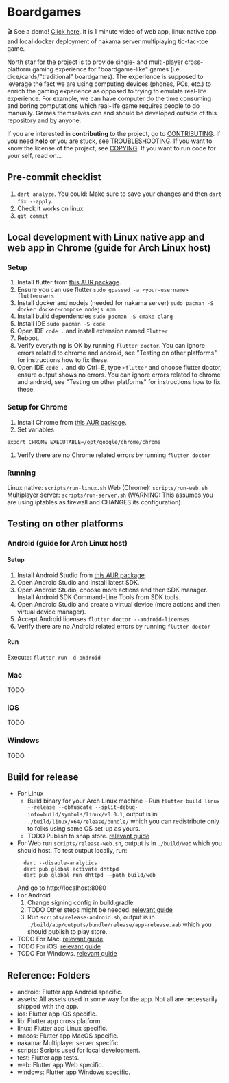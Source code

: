 # Boardgames

🎬 See a demo! [Click here](https://user-images.githubusercontent.com/7682833/200405597-fbfe37e0-a41e-4497-81c2-786d632c8d3d.webm). It is 1 minute video of web app, linux native app and local docker deployment of nakama server multiplaying tic-tac-toe game.

North star for the project is to provide single- and multi-player cross-platform gaming experience for "boardgame-like" games (i.e. dice/cards/"traditional" boardgames). The experience is supposed to leverage the fact we are using computing devices (phones, PCs, etc.) to enrich the gaming experience as opposed to trying to emulate real-life experience. For example, we can have computer do the time consuming and boring computations which real-life game requires people to do manually. 
Games themselves can and should be developed outside of this repository and by anyone.

If you are interested in **contributing** to the project, go to [CONTRIBUTING](./CONTRIBUTING).
If you need **help** or you are stuck, see [TROUBLESHOOTING](./TROUBLESHOOTING.md).
If you want to know the license of the project, see [COPYING](./COPYING).
If you want to run code for your self, read on...

## Pre-commit checklist
1. `dart analyze`. You could: Make sure to save your changes and then `dart fix --apply`.
1. Check it works on linux
1. `git commit`

## Local development with Linux native app and web app in Chrome (guide for Arch Linux host)

### Setup
1. Install flutter from [this AUR package](https://aur.archlinux.org/packages/flutter).
1. Ensure you can use flutter `sudo gpasswd -a <your-username> flutterusers`
1. Install docker and nodejs (needed for nakama server) `sudo pacman -S docker docker-compose nodejs npm`
1. Install build dependencies `sudo pacman -S cmake clang`
1. Install IDE `sudo pacman -S code`
1. Open IDE `code .` and install extension named `Flutter`
1. Reboot.
1. Verify everything is OK by running `flutter doctor`. You can ignore errors related to chrome and android, see "Testing on other platforms" for instructions how to fix these.
1. Open IDE `code .` and do Ctrl+E, type `>flutter` and choose flutter doctor, ensure output shows no errors. You can ignore errors related to chrome and android, see "Testing on other platforms" for instructions how to fix these.

### Setup for Chrome
1. Install Chrome from [this AUR package](https://aur.archlinux.org/google-chrome.git).
1. Set variables
  ```
  export CHROME_EXECUTABLE=/opt/google/chrome/chrome
  ```
1. Verify there are no Chrome related errors by running `flutter doctor`

### Running
Linux native: `scripts/run-linux.sh`
Web (Chrome): `scripts/run-web.sh`
Multiplayer server: `scripts/run-server.sh` (WARNING: This assumes you are using iptables as firewall and CHANGES its configuration)

## Testing on other platforms

### Android (guide for Arch Linux host)

#### Setup
1. Install Android Studio from [this AUR package](https://aur.archlinux.org/android-studio.git).
1. Open Android Studio and install latest SDK.
1. Open Android Studio, choose more actions and then SDK manager. Install Android SDK Command-Line Tools from SDK tools.
1. Open Android Studio and create a virtual device (more actions and then virtual device manager).
1. Accept Android licenses `flutter doctor --android-licenses`
1. Verify there are no Android related errors by running `flutter doctor`

#### Run
Execute: `flutter run -d android`

### Mac

TODO

### iOS

TODO

### Windows

TODO

## Build for release

* For Linux
    * Build binary for your Arch Linux machine - Run `flutter build linux --release --obfuscate --split-debug-info=build/symbols/linux/v0.0.1`, output is in `./build/linux/x64/release/bundle/` which you can redistribute only to folks using same OS set-up as yours.
    * TODO Publish to snap store. [relevant guide](https://docs.flutter.dev/deployment/linux)
* For Web run `scripts/release-web.sh`, output is in `./build/web` which you should host.
    To test output locally, run:
    ```
      dart --disable-analytics
      dart pub global activate dhttpd
      dart pub global run dhttpd --path build/web
    ```
    And go to http://localhost:8080
* For Android
    1. Change signing config in build.gradle
    1. TODO Other steps might be needed. [relevant guide](https://docs.flutter.dev/deployment/android)
    1. Run `scripts/release-android.sh`, output is in `./build/app/outputs/bundle/release/app-release.aab` which you should publish to play store.
* TODO For Mac. [relevant guide](https://docs.flutter.dev/deployment/macos)
* TODO For iOS. [relevant guide](https://docs.flutter.dev/deployment/ios)
* TODO For Windows. [relevant guide](https://docs.flutter.dev/deployment/windows)

## Reference: Folders
- android: Flutter app Android specific.
- assets: All assets used in some way for the app. Not all are necessarily shipped with the app.
- ios: Flutter app iOS specific.
- lib: Flutter app cross platform.
- linux: Flutter app Linux specific.
- macos: Flutter app MacOS specific.
- nakama: Multiplayer server specific.
- scripts: Scripts used for local development.
- test: Flutter app tests.
- web: Flutter app Web specific.
- windows: Flutter app Windows specific.
